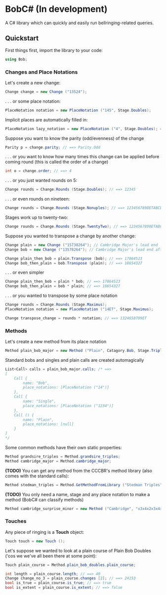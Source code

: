# BobC# (In development)
A C# library which can quickly and easily run bellringing-related queries.



## Quickstart
First things first, import the library to your code: 
```C#
using Bob;
```


### Changes and Place Notations
Let's create a new change:
```C#
Change change = new Change ("13524");
```

. . . or some place notation:
```C#
PlaceNotation notation = new PlaceNotation ("145", Stage.Doubles);
```

Implicit places are automatically filled in:
```C#
PlaceNotation lazy_notation = new PlaceNotation ("4", Stage.Doubles); ==> 145
```

Suppose you want to know the parity (odd/evenness) of the change
```C#
Parity p = change.parity; // ==> Parity.Odd
```

. . . or you want to know how many times this change can be applied before coming round (this is called the order of a change)
```C#
int o = change.order; // ==> 4
```

. . . or you just wanted rounds on 5:
```C#
Change rounds = Change.Rounds (Stage.Doubles); // ==> 12345
```

. . . or even rounds on nineteen:
```C#
Change rounds = Change.Rounds (Stage.Nonuples); // ==> 1234567890ETABCDFGH
```

Stages work up to twenty-two:
```C#
Change rounds = Change.Rounds (Stage.TwentyTwo); // ==> 1234567890ETABCDFGHIJK
```

Suppose you wanted to transpose a change by another change:
```C#
Change plain = new Change ("15738264"); // Cambridge Major's lead end
Change bob = new Change ("13578264"); // Cambridge Major's lead end after a bob
```
```C#
Change plain_then_bob = plain.Transpose (bob); // ==> 17864523
Change bob_then_plain = bob.Transpose (plain); // ==> 18654327
```

. . . or even simpler
```C#
Change plain_then_bob = plain * bob; // ==> 17864523
Change bob_then_plain = bob * plain; // ==> 18654327
```

. . . or you wanted to transpose by some place notation
```C#
Change rounds = Change.Rounds (Stage.Maximus);
PlaceNotation notation = new PlaceNotation ("14ET", Stage.Maximus);

Change transpose_change = rounds * notation; // ==> 1324658709ET
```




### Methods
Let's create a new method from its place notation
```C#
Method plain_bob_major = new Method ("Plain", Catagory.Bob, Stage.Triples, "x18x18x18x18,12");
```

Standard bobs and singles and plain calls are created automagically
```C#
List<Call> calls = plain_bob_major.calls; /* ==> 
[
	Call {
		name: "Bob",
		place_notations: [PlaceNotation ("14")]
	},
	Call {
		name: "Single",
		place_notations: [PlaceNotation ("1234")]
	},
	Call () {
		name: "Plain",
		place_notations: [null]
	}
]
*/
```

Some common methods have their own static properties:
```C#
Method grandsire_triples = Method.grandsire_triples;
Method cambridge_major = Method.cambridge_major;
```

**(TODO)** You can get any method from the CCCBR's method library (also comes with the standard calls):
```C#
Method stedman_triples = Method.GetMethodFromLibrary ("Stedman Triples");
```

**(TODO)** You only need a name, stage and any place notation to make a method (BobC# can classify methods)
```C#
Method cambridge_surprise_minor = new Method ("Cambridge", "x3x4x2x3x4x5,2", Stage.Minor);
```





### Touches
Any piece of ringing is a **Touch** object:
```C#
Touch touch = new Touch ();
```

Let's suppose we wanted to look at a plain course of Plain Bob Doubles ('cos we we've all been there at some point):
```C#
Touch plain_course = Method.plain_bob_doubles.plain_course;

int length = plain_course.length; // ==> 40
Change change_no_3 = plain_course.changes [2]; // ==> 24153
bool is_true = plain_course.is_true; // ==> true
bool is_extent = plain_course.is_extent; // ==> false
```
